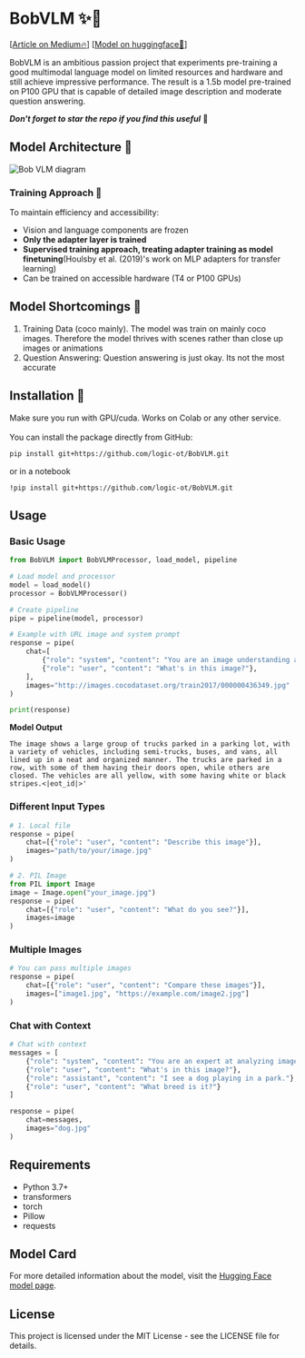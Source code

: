 # BobVLM ✨👀
[[Article on Medium🔥](https://medium.com/@uthmant14/building-a-custom-vision-language-model-with-hugging-face-7d51099bfbcb)] [[Model on huggingface🤗](https://huggingface.co/selfDotOsman/BobVLM-1.5b)] 

BobVLM is an ambitious passion project that experiments pre-training a good multimodal language model on limited resources and hardware and still achieve impressive performance. The result is a 1.5b model pre-trained on P100 GPU that is capable of detailed image description and moderate question answering.

***Don't forget to star the repo if you find this useful*** 🌟

## Model Architecture 🔧
![Bob VLM diagram](https://github.com/user-attachments/assets/e212fb6b-d8c5-4c33-8170-753ec05979a3)


### Training Approach 📖

To maintain efficiency and accessibility:
- Vision and language components are frozen
- **Only the adapter layer is trained**
- **Supervised training approach, treating adapter training as model finetuning**(Houlsby et al. (2019)'s work on MLP adapters for transfer learning)
- Can be trained on accessible hardware (T4 or P100 GPUs)

## Model Shortcomings 🥲
1. Training Data (coco mainly). The model was train on mainly coco images. Therefore the model thrives with scenes rather than close up images or animations
2. Question Answering: Question answering is just okay. Its not the most accurate


## Installation 🔧
Make sure you run with GPU/cuda. Works on Colab or any other service.
<br><br>You can install the package directly from GitHub:

```bash
pip install git+https://github.com/logic-ot/BobVLM.git
```

or in a notebook

```
!pip install git+https://github.com/logic-ot/BobVLM.git
```

## Usage

### Basic Usage

```python
from BobVLM import BobVLMProcessor, load_model, pipeline

# Load model and processor
model = load_model()
processor = BobVLMProcessor()

# Create pipeline
pipe = pipeline(model, processor)

# Example with URL image and system prompt
response = pipe(
    chat=[
        {"role": "system", "content": "You are an image understanding assistant. You can see and interpret images in fine detail"},
        {"role": "user", "content": "What's in this image?"},
    ],
    images="http://images.cocodataset.org/train2017/000000436349.jpg"
)

print(response)
```
**Model Output**
```
The image shows a large group of trucks parked in a parking lot, with a variety of vehicles, including semi-trucks, buses, and vans, all lined up in a neat and organized manner. The trucks are parked in a row, with some of them having their doors open, while others are closed. The vehicles are all yellow, with some having white or black stripes.<|eot_id|>'
```
### Different Input Types

```python
# 1. Local file
response = pipe(
    chat=[{"role": "user", "content": "Describe this image"}],
    images="path/to/your/image.jpg"
)

# 2. PIL Image
from PIL import Image
image = Image.open("your_image.jpg")
response = pipe(
    chat=[{"role": "user", "content": "What do you see?"}],
    images=image
)
```

### Multiple Images

```python
# You can pass multiple images
response = pipe(
    chat=[{"role": "user", "content": "Compare these images"}],
    images=["image1.jpg", "https://example.com/image2.jpg"]
)
```

### Chat with Context

```python
# Chat with context
messages = [
    {"role": "system", "content": "You are an expert at analyzing images in detail."},
    {"role": "user", "content": "What's in this image?"},
    {"role": "assistant", "content": "I see a dog playing in a park."},
    {"role": "user", "content": "What breed is it?"}
]

response = pipe(
    chat=messages,
    images="dog.jpg"
)
```

## Requirements

- Python 3.7+
- transformers
- torch
- Pillow
- requests

## Model Card

For more detailed information about the model, visit the [Hugging Face model page](https://huggingface.co/selfDotOsman/BobVLM-1.5b).


## License

This project is licensed under the MIT License - see the LICENSE file for details.
